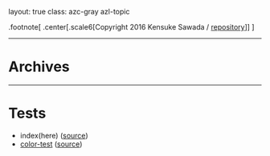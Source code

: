layout: true
class: azc-gray azl-topic

.footnote[
  .center[.scale6[Copyright 2016 Kensuke Sawada / [repository](http://github.com/sawaken/slide-stage/)]]
]

---
# Archives

---
# Tests
* index(here) ([source](./documents/index/main.md))
* [color-test](?color-test) ([source](./documents/color-test/main.md))
